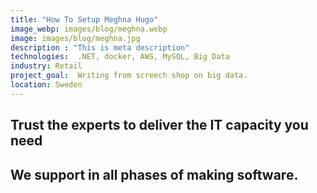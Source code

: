 ```yaml
---
title: "How To Setup Meghna Hugo"
image_webp: images/blog/meghna.webp
image: images/blog/meghna.jpg
description : "This is meta description"
technologies:  .NET, docker, AWS, MySQL, Big Data
industry: Retail
project_goal:  Writing from screech shop on big data. 
location: Sweden
---
```


## Trust the experts to deliver the IT capacity you need

## We support in all phases of making software.
